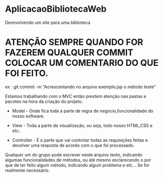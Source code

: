 # AplicacaoBibliotecaWeb
Desnvolvendo um site para uma biblioteca

# ATENÇÃO SEMPRE QUANDO FOR FAZEREM QUALQUER COMMIT COLOCAR UM COMENTARIO DO QUE FOI FEITO. 

ex : git commit -m "Acrescentando no arquivo exemplo.jsp o método teste"

Estamos trabalhando com o MVC então prestem atenção nas pastas e pacotes na hora da criação do projeto.

- Model - Onde fica toda a parte de regra de negocio,funcionalidade do nosso software.

- View - Toda a parte de visualização, ou seja, todo nosso HTML,CSS e etc..

- Controller - É a parte que vai controlar todas as requisições feitas e devolver uma resposta de acordo com o que foi processado.

Qualquer um do grupo pode escrever neste arquivo texto, indicando algumas funcionalidades de métodos, ou até mesmo esclarecendo o por que de ter feito algum método, indicando algum problema e etc... Se for realmente necessário.

